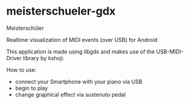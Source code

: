 meisterschueler-gdx
===================
Meisterschüler

Realtime visualization of MIDI events (over USB) for Android

This application is made using libgdx and makes use of the USB-MIDI-Driver library by kshoji.

How to use:
- connect your Smartphone with your piano via USB
- begin to play
- change graphical effect via sustenuto pedal

